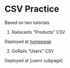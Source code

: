 # CSV Practice

Based on two tutorials

1. Railscasts "Products" CSV

Deployed at [homepage]()

2. GoRails "Users" CSV 

Deployed at [users subpage]
